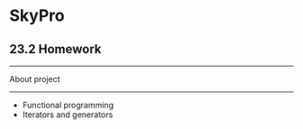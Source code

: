 # SkyPro

## 23.2 Homework

***
About project
***

* Functional programming
* Iterators and generators